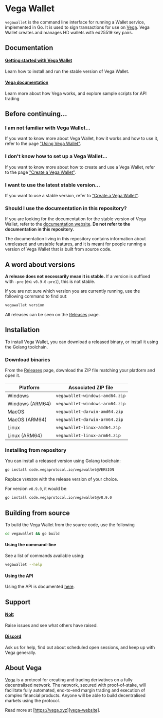 # Vega Wallet

`vegawallet` is the command line interface for running a Wallet service, implemented in Go. It is used to sign transactions for use on [Vega](#about-vega). Vega Wallet creates and manages HD wallets with ed25519 key pairs.

## Documentation

#### [Getting started with Vega Wallet][vega-documentation-website-create-wallet]
Learn how to install and run the stable version of Vega Wallet.

#### [Vega documentation][vega-documentation-website]
Learn more about how Vega works, and explore sample scripts for API trading

## Before continuing...

### I am not familiar with Vega Wallet...

If you want to know more about Vega Wallet, how it works and how to use it, refer to the page ["Using Vega Wallet"][vega-wallet-documentation-website].

### I don't know how to set up a Vega Wallet...

If you want to know more about how to create and use a Vega Wallet, refer to the page ["Create a Vega Wallet"][vega-documentation-website-create-wallet].

### I want to use the latest stable version...

If you want to use a stable version, refer to ["Create a Vega Wallet"][vega-documentation-website-create-wallet].

### Should I use the documentation in this repository?

If you are looking for the documentation for the stable version of Vega Wallet, refer to the [documentation website][vega-wallet-documentation-website]. **Do not refer to the documentation in this repository.**

The documentation living in this repository contains information about unreleased and unstable features, and it is meant for people running a version of Vega Wallet that is built from source code.

## A word about versions

**A release does not necessarily mean it is stable.** If a version is suffixed with `-pre` (ex: `v0.9.0-pre1`), this is not stable.

If you are not sure which version you are currently running, use the following command to find out:

```sh
vegawallet version
```

All releases can be seen on the [Releases][github-releases] page.

## Installation

To install Vega Wallet, you can download a released binary, or install it using the Golang toolchain.

### Download binaries

From the [Releases][github-releases] page, download the ZIP file matching your platform and open it.

|  Platform       | Associated ZIP file            |
|-----------------|--------------------------------|
| Windows         | `vegawallet-windows-amd64.zip` |
| Windows (ARM64) | `vegawallet-windows-arm64.zip` |
| MacOS           | `vegawallet-darwin-amd64.zip`  |
| MacOS (ARM64)   | `vegawallet-darwin-arm64.zip`  |
| Linux           | `vegawallet-linux-amd64.zip`   |
| Linux (ARM64)   | `vegawallet-linux-arm64.zip`   |


### Installing from repository

You can install a released version using Golang toolchain:

```sh
go install code.vegaprotocol.io/vegawallet@VERSION
```

Replace `VERSION` with the release version of your choice.

For version `v0.9.0`, it would be:

```sh
go install code.vegaprotocol.io/vegawallet@v0.9.0
```

## Building from source

To build the Vega Wallet from the source code, use the following 

```sh
cd vegawallet && go build
```

#### Using the command-line

See a list of commands available using:

```sh
vegawallet --help
```

#### Using the API

Using the API is documented [here](service/README.md).

## Support

#### [Nolt][nolt]
Raise issues and see what others have raised.

#### [Discord][discord]
Ask us for help, find out about scheduled open sessions, and keep up with Vega
generally.

## About Vega

[Vega][vega-website] is a protocol for creating and trading derivatives on a fully decentralised network. The network, secured with proof-of-stake, will facilitate fully automated, end-to-end margin trading and execution of complex financial products. Anyone will be able to build decentralised markets using the protocol.

Read more at [https://vega.xyz][vega-website].

[vega-website]: https://vega.xyz
[vega-documentation-website]: https://docs.fairground.vega.xyz
[vega-documentation-website-create-wallet]: https://docs.fairground.vega.xyz/docs/vega-wallet/create-wallet/
[vega-wallet-documentation-website]: https://docs.fairground.vega.xyz/docs/vega-wallet/
[nolt]: https://vega-testnet.nolt.io/
[discord]: https://vega.xyz/discord
[github-releases]: https://github.com/vegaprotocol/vegawallet/releases
